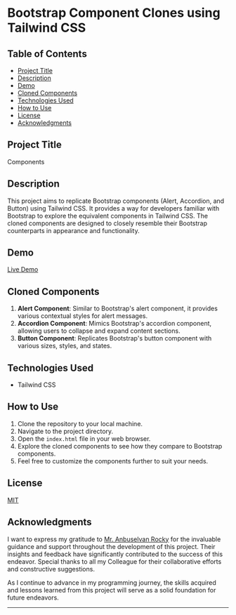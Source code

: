 # Bootstrap Component Clones using Tailwind CSS

## Table of Contents

- [Project Title](#project-title)
- [Description](#description)
- [Demo](#demo)
- [Cloned Components](#cloned-components)
- [Technologies Used](#technologies-used)
- [How to Use](#how-to-use)
- [License](#license)
- [Acknowledgments](#acknowledgments)

## Project Title

Components

## Description

This project aims to replicate Bootstrap components (Alert, Accordion, and Button) using Tailwind CSS. It provides a way for developers familiar with Bootstrap to explore the equivalent components in Tailwind CSS. The cloned components are designed to closely resemble their Bootstrap counterparts in appearance and functionality.

## Demo

[Live Demo](https://05-components.netlify.app/)

## Cloned Components

1. **Alert Component**: Similar to Bootstrap's alert component, it provides various contextual styles for alert messages.
2. **Accordion Component**: Mimics Bootstrap's accordion component, allowing users to collapse and expand content sections.
3. **Button Component**: Replicates Bootstrap's button component with various sizes, styles, and states.

## Technologies Used

- Tailwind CSS

## How to Use

1. Clone the repository to your local machine.
2. Navigate to the project directory.
3. Open the `index.html` file in your web browser.
4. Explore the cloned components to see how they compare to Bootstrap components.
5. Feel free to customize the components further to suit your needs.

## License

[MIT](./LICENSE.md)

## Acknowledgments

I want to express my gratitude to [Mr. Anbuselvan Rocky](https://github.com/anburocky3) for the invaluable guidance and support throughout the development of this project. Their insights and feedback have significantly contributed to the success of this endeavor. Special thanks to all my Colleague for their collaborative efforts and constructive suggestions.

As I continue to advance in my programming journey, the skills acquired and lessons learned from this project will serve as a solid foundation for future endeavors.

---
